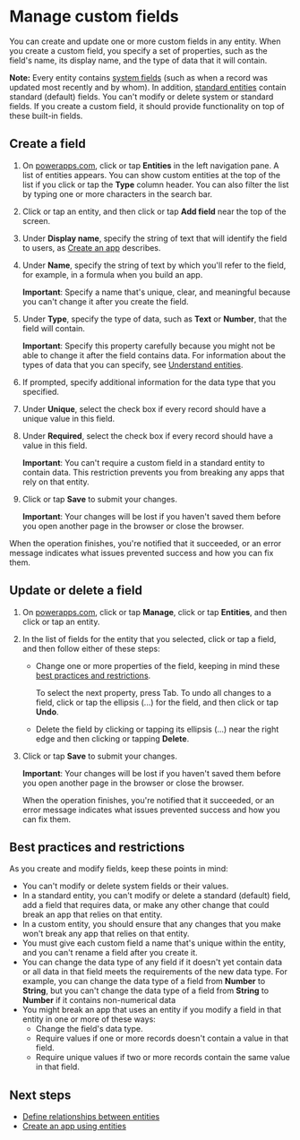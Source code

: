 <properties
	pageTitle="Manage custom fields in an entity | Microsoft Common Data Service"
	description="Create, read, update and delete custom fields in an entity."
	services="powerapps"
	documentationCenter="na"
	authors="robinarh"
	manager="robinarh"
	editor=""
	tags=""/>

<tags
   ms.service="powerapps"
   ms.devlang="na"
   ms.topic="article"
   ms.tgt_pltfrm="na"
   ms.workload="na"
   ms.date="10/18/2016"
   ms.author="robinarh"/>

# Manage custom fields
You can create and update one or more custom fields in any entity. When you create a custom field, you specify a set of properties, such as the field's name, its display name, and the type of data that it will contain.

**Note:** Every entity contains [system fields](data-platform-create-entity.md#system-and-record-title-fields) (such as when a record was updated most recently and by whom). In addition, [standard entities](data-platform-intro.md#standard-entities) contain standard (default) fields. You can't modify or delete system or standard fields. If you create a custom field, it should provide functionality on top of these built-in fields.

## Create a field
1. On [powerapps.com](https://web.powerapps.com), click or tap **Entities** in the left navigation pane. A list of entities appears. You can show custom entities at the top of the list if you click or tap the **Type** column header. You can also filter the list by typing one or more characters in the search bar.
1. Click or tap an entity, and then click or tap **Add field** near the top of the screen.
1. Under **Display name**, specify the string of text that will identify the field to users, as [Create an app](data-platform-create-app.md) describes.
1. Under **Name**, specify the string of text by which you'll refer to the field, for example, in a formula when you build an app.

	**Important**: Specify a name that's unique, clear, and meaningful because you can't change it after you create the field.

1. Under **Type**, specify the type of data, such as **Text** or **Number**, that the field will contain.

	**Important**: Specify this property carefully because you might not be able to change it after the field contains data. For information about the types of data that you can specify, see [Understand entities](data-platform-intro.md#custom-fields).

1. If prompted, specify additional information for the data type that you specified.
1. Under **Unique**, select the check box if every record should have a unique value in this field.
1. Under **Required**, select the check box if every record should have a value in this field.

	**Important**: You can't require a custom field in a standard entity to contain data. This restriction prevents you from breaking any apps that rely on that entity.

1. Click or tap **Save** to submit your changes.

	**Important**: Your changes will be lost if you haven't saved them before you open another page in the browser or close the browser.

When the operation finishes, you're notified that it succeeded, or an error message indicates what issues prevented success and how you can fix them.

## Update or delete a field ##
1. On [powerapps.com](https://web.powerapps.com), click or tap **Manage**, click or tap **Entities**, and then click or tap an entity.

1. In the list of fields for the entity that you selected, click or tap a field, and then follow either of these steps:

	- Change one or more properties of the field, keeping in mind these [best practices and restrictions](data-platform-manage-fields.md#best-practices-and-restrictions).

		To select the next property, press Tab. To undo all changes to a field, click or tap the ellipsis (...) for the field, and then click or tap **Undo**.

	- Delete the field by clicking or tapping its ellipsis (...) near the right edge and then clicking or tapping **Delete**.

1. Click or tap **Save** to submit your changes.

	**Important**: Your changes will be lost if you haven't saved them before you open another page in the browser or close the browser.

	When the operation finishes, you're notified that it succeeded, or an error message indicates what issues prevented success and how you can fix them.

## Best practices and restrictions ##
As you create and modify fields, keep these points in mind:

- You can't modify or delete system fields or their values.
- In a standard entity, you can't modify or delete a standard (default) field, add a field that requires data, or make any other change that could break an app that relies on that entity.
- In a custom entity, you should ensure that any changes that you make won't break any app that relies on that entity.
- You must give each custom field a name that's unique within the entity, and you can't rename a field after you create it.
- You can change the data type of any field if it doesn't yet contain data or all data in that field meets the requirements of the new data type. For example, you can change the data type of a field from **Number** to **String**, but you can't change the data type of a field from **String** to **Number** if it contains non-numerical data
- You might break an app that uses an entity if you modify a field in that entity in one or more of these ways:
	- Change the field's data type.
	- Require values if one or more records doesn't contain a value in that field.
	- Require unique values if two or more records contain the same value in that field.

## Next steps ##
- [Define relationships between entities](data-platform-entity-lookup.md)
- [Create an app using entities](data-platform-create-app.md)
